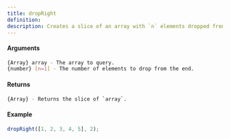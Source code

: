 ```yaml
---
title: dropRight
definition: 
description: Creates a slice of an array with `n` elements dropped from the end.
---
```



#### Arguments


```bash
{Array} array - The array to query.
{number} [n=1] - The number of elements to drop from the end.
```


#### Returns


```bash
{Array} - Returns the slice of `array`.
```


#### Example


```ts
dropRight([1, 2, 3, 4, 5], 2);
```